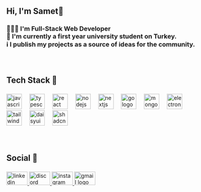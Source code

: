 <h2 align="left">Hi, I'm Samet👋</h2>

###

<h3 align="left">🙋🏻‍♂️ I'm Full-Stack Web Developer<br>📖 I'm currently a first year university student on Turkey.<br>ℹ️ I publish my projects as a source of ideas for the community.</h3>

###

<br clear="both">

<h2 align="left">Tech Stack 🌱</h2>

###

<div align="left">
  <img src="https://cdn.jsdelivr.net/gh/devicons/devicon/icons/javascript/javascript-plain.svg" height="40" alt="javascript logo"  />
  <img width="12" />
  <img src="https://cdn.jsdelivr.net/gh/devicons/devicon/icons/typescript/typescript-plain.svg" height="40" alt="typescript logo"  />
  <img width="12" />
  <img src="https://cdn.jsdelivr.net/gh/devicons/devicon/icons/react/react-original.svg" height="40" alt="react logo"  />
  <img width="12" />
  <img src="https://cdn.simpleicons.org/nodedotjs/339933" height="40" alt="nodejs logo"  />
  <img width="12" />
  <img src="https://cdn.jsdelivr.net/gh/devicons/devicon/icons/nextjs/nextjs-original.svg" height="40" alt="nextjs logo"  />
  <img width="12" />
  <img src="https://cdn.jsdelivr.net/gh/devicons/devicon/icons/go/go-original-wordmark.svg" height="40" alt="go logo"  />
  <img width="12" />
  <img src="https://cdn.jsdelivr.net/gh/devicons/devicon/icons/mongodb/mongodb-original.svg" height="40" alt="mongodb logo"  />
  <img width="12" />
  <img src="https://cdn.jsdelivr.net/gh/devicons/devicon/icons/electron/electron-original.svg" height="40" alt="electron logo"  />
  <img width="12" />
  <img src="https://cdn.simpleicons.org/tailwindcss/06B6D4" height="40" alt="tailwindcss logo"  />
  <img width="12" />
  <img src="https://avatars.githubusercontent.com/u/76870092" height="40" alt="daisyui logo"  />
  <img width="12" />
  <img src="https://avatars.githubusercontent.com/u/139895814" height="40" alt="shadcnui logo"  />
</div>

###

<br clear="both">

<h2 align="left">Social 📱</h2>

###

<div align="left">
  <a href="https://www.linkedin.com/in/sametozturk61" target="_blank">
    <img src="https://raw.githubusercontent.com/maurodesouza/profile-readme-generator/master/src/assets/icons/social/linkedin/default.svg" width="55" height="35" alt="linkedin logo"  />
  </a>
  <a href="http://discordapp.com/users/984127106793496576" target="_blank">
    <img src="https://raw.githubusercontent.com/maurodesouza/profile-readme-generator/master/src/assets/icons/social/discord/default.svg" width="55" height="35" alt="discord logo"  />
  </a>
  <a href="https://instagram.com/sametozturkk._" target="_blank">
    <img src="https://raw.githubusercontent.com/maurodesouza/profile-readme-generator/master/src/assets/icons/social/instagram/default.svg" width="55" height="35" alt="instagram logo"  />
  </a>
  <a href="mailto:sametozturk1881@gmail.com" target="_blank">
    <img src="https://raw.githubusercontent.com/maurodesouza/profile-readme-generator/master/src/assets/icons/social/gmail/default.svg" width="55" height="35" alt="gmail logo"  />
  </a>
</div>

###
